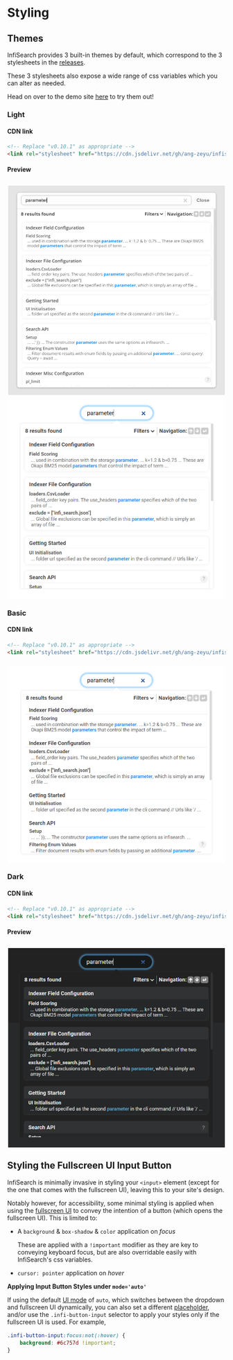# Styling

<style>
.image-container {
    display: flex;
    flex-direction: column;
    align-items: center;
    justify-content: center;
}

.image-container > img {
    margin-top: 10px;
    width: 500px;
    max-width: 100%;
}
</style>

## Themes

InfiSearch provides 3 built-in themes by default, which correspond to the 3 stylesheets in the [releases](https://github.com/ang-zeyu/infisearch/releases).

These 3 stylesheets also expose a wide range of css variables which you can alter as needed.

Head on over to the demo site [here](https://infi-search.com) to try them out!


### Light

#### CDN link

```html
<!-- Replace "v0.10.1" as appropriate -->
<link rel="stylesheet" href="https://cdn.jsdelivr.net/gh/ang-zeyu/infisearch@v0.10.1/packages/search-ui/dist/search-ui-light.css" />
```

#### Preview

<div class="image-container">
<img src="./images/light-theme.png" alt="Preview of light theme">
<img src="./images/light-theme-dropdown.png" alt="Preview of light theme (dropdown)">
</div>


### Basic

#### CDN link

```html
<!-- Replace "v0.10.1" as appropriate -->
<link rel="stylesheet" href="https://cdn.jsdelivr.net/gh/ang-zeyu/infisearch@v0.10.1/packages/search-ui/dist/search-ui-basic.css" />
```

<div class="image-container">
<img src="./images/basic-theme-dropdown.png" alt="Preview of basic theme (dropdown)">
</div>

### Dark

#### CDN link

```html
<!-- Replace "v0.10.1" as appropriate -->
<link rel="stylesheet" href="https://cdn.jsdelivr.net/gh/ang-zeyu/infisearch@v0.10.1/packages/search-ui/dist/search-ui-dark.css" />
```

#### Preview

<div class="image-container">
<img src="./images/dark-theme-dropdown.png" alt="Preview of dark theme (dropdown)">
</div>

## Styling the Fullscreen UI Input Button

InfiSearch is minimally invasive in styling your `<input>` element (except for the one that comes with the fullscreen UI), leaving this to your site's design.

Notably however, for accessibility, some minimal styling is applied when using the [fullscreen UI](./search_configuration.md#ui-mode) to convey the intention of a button (which opens the fullscreen UI). This is limited to:
- A `background` & `box-shadow` & `color` application on *focus*

  These are applied with a `!important` modifier as they are key to conveying keyboard focus, but are also overridable easily with InfiSearch's css variables.
- `cursor: pointer` application on *hover*

**Applying Input Button Styles under `mode='auto'`**

If using the default [UI mode](./search_configuration.md#ui-mode) of `auto`, which switches between the dropdown and fullscreen UI dynamically, you can also set a different [placeholder](./search_configuration.md#ui-mode-specific-options), and/or use the `.infi-button-input` selector to apply your styles only if the fullscreen UI is used. For example,

```css
.infi-button-input:focus:not(:hover) {
    background: #6c757d !important;
}
```
